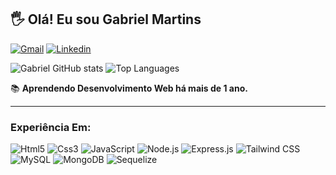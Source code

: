 ## 🖐️ Olá! Eu sou Gabriel Martins

[![Gmail](https://img.shields.io/badge/Gmail-D14836?style=for-the-badge&logo=gmail&logoColor=white)](mailto:gabrielsil20177@gmail.com)
[![Linkedin](https://img.shields.io/badge/LinkedIn-0077B5?style=for-the-badge&logo=linkedin&logoColor=white)](www.linkedin.com/in/gabriel-martins-042900279)

![Gabriel GitHub stats](https://github-readme-stats.vercel.app/api?username=gbr-dev-web&show_icons=true&theme=dracula)
![Top Languages](https://github-readme-stats.vercel.app/api/top-langs/?username=gbr-dev-web&layout=compact&theme=github_dark)

📚 **Aprendendo Desenvolvimento Web há mais de 1 ano.**

---

### **Experiência Em:**

![Html5](https://img.shields.io/badge/HTML5-E34F26?style=for-the-badge&logo=html5&logoColor=white)
![Css3](https://img.shields.io/badge/CSS3-1572B6?style=for-the-badge&logo=css3&logoColor=white)
![JavaScript](https://img.shields.io/badge/JavaScript-F7DF1E?style=for-the-badge&logo=javascript&logoColor=black)
![Node.js](https://img.shields.io/badge/Node.js-43853D?style=for-the-badge&logo=node.js&logoColor=white)
![Express.js](https://img.shields.io/badge/Express.js-404D59?style=for-the-badge)
![Tailwind CSS](https://img.shields.io/badge/Tailwind_CSS-38B2AC?style=for-the-badge&logo=tailwind-css&logoColor=white)
![MySQL](https://img.shields.io/badge/MySQL-00000F?style=for-the-badge&logo=mysql&logoColor=white)
![MongoDB](https://img.shields.io/badge/MongoDB-4EA94B?style=for-the-badge&logo=mongodb&logoColor=white)
![Sequelize](https://img.shields.io/badge/sequelize-323330?style=for-the-badge&logo=sequelize&logoColor=blue)
